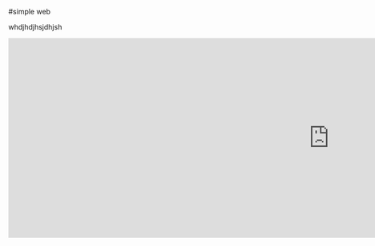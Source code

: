 #simple web

whdjhdjhsjdhjsh

<iframe width= "1280" height="400" src="https://datastudio.google.com/embed/reporting/1bc70111-2f23-413a-98d4-d4e5135d250e/page/rITIC" frameborder="0" style="border:0" allowfullscreen></iframe>
